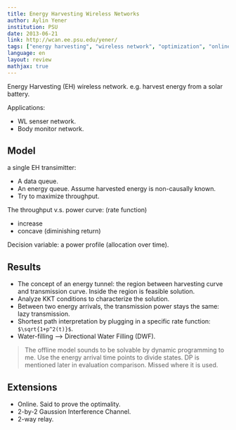 ```yaml
---
title: Energy Harvesting Wireless Networks
author: Aylin Yener
institution: PSU
date: 2013-06-21
link: http://wcan.ee.psu.edu/yener/
tags: ["energy harvesting", "wireless network", "optimization", "online algorithm"]
language: en
layout: review
mathjax: true
---
```


Energy Harvesting (EH) wireless network. e.g. harvest energy from a solar battery.

Applications:

   * WL senser network. 
   * Body monitor network. 
   
## Model

a single EH transimitter:

   * A data queue. 
   * An energy queue. Assume harvested energy is non-causally known. 
   * Try to maximize throughput. 
   
The throughput v.s. power curve: (rate function)

   * increase
   * concave (diminishing return)
   
Decision variable: a power profile (allocation over time).

## Results

   * The concept of an energy tunnel: the region between harvesting curve and transmission curve. Inside the region is feasible solution.
   * Analyze KKT conditions to characterize the solution. 
   * Between two energy arrivals, the transmission power stays the same: lazy transmission. 
   * Shortest path interpretation by plugging in a specific rate function: `$\sqrt{1+p^2(t)}$`.
   * Water-filling --> Directional Water Filling (DWF). 
   
> The offline model sounds to be solvable by dynamic programming to me. Use the energy arrival time points to divide states. DP is mentioned later in evaluation comparison. Missed where it is used. 

## Extensions

   * Online. Said to prove the optimality. 
   * 2-by-2 Gaussion Interference Channel. 
   * 2-way relay.
